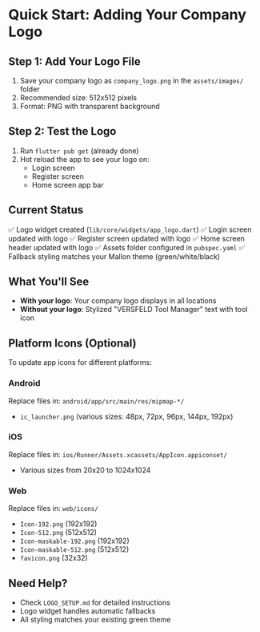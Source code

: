 # Quick Start: Adding Your Company Logo

## Step 1: Add Your Logo File

1. Save your company logo as `company_logo.png` in the `assets/images/` folder
2. Recommended size: 512x512 pixels
3. Format: PNG with transparent background

## Step 2: Test the Logo

1. Run `flutter pub get` (already done)
2. Hot reload the app to see your logo on:
   - Login screen
   - Register screen
   - Home screen app bar

## Current Status

✅ Logo widget created (`lib/core/widgets/app_logo.dart`)
✅ Login screen updated with logo
✅ Register screen updated with logo
✅ Home screen header updated with logo
✅ Assets folder configured in `pubspec.yaml`
✅ Fallback styling matches your Mallon theme (green/white/black)

## What You'll See

- **With your logo**: Your company logo displays in all locations
- **Without your logo**: Stylized "VERSFELD Tool Manager" text with tool icon

## Platform Icons (Optional)

To update app icons for different platforms:

### Android

Replace files in: `android/app/src/main/res/mipmap-*/`

- `ic_launcher.png` (various sizes: 48px, 72px, 96px, 144px, 192px)

### iOS

Replace files in: `ios/Runner/Assets.xcassets/AppIcon.appiconset/`

- Various sizes from 20x20 to 1024x1024

### Web

Replace files in: `web/icons/`

- `Icon-192.png` (192x192)
- `Icon-512.png` (512x512)
- `Icon-maskable-192.png` (192x192)
- `Icon-maskable-512.png` (512x512)
- `favicon.png` (32x32)

## Need Help?

- Check `LOGO_SETUP.md` for detailed instructions
- Logo widget handles automatic fallbacks
- All styling matches your existing green theme
